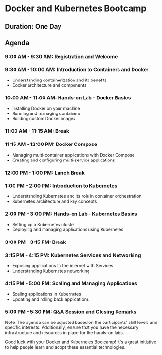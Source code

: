 # Docker and Kubernetes Bootcamp

## Duration: One Day

## Agenda

### 9:00 AM - 9:30 AM: Registration and Welcome

### 9:30 AM - 10:00 AM: Introduction to Containers and Docker
- Understanding containerization and its benefits
- Docker architecture and components

### 10:00 AM - 11:00 AM: Hands-on Lab - Docker Basics
- Installing Docker on your machine
- Running and managing containers
- Building custom Docker images

### 11:00 AM - 11:15 AM: Break

### 11:15 AM - 12:00 PM: Docker Compose
- Managing multi-container applications with Docker Compose
- Creating and configuring multi-service applications

### 12:00 PM - 1:00 PM: Lunch Break

### 1:00 PM - 2:00 PM: Introduction to Kubernetes
- Understanding Kubernetes and its role in container orchestration
- Kubernetes architecture and key concepts

### 2:00 PM - 3:00 PM: Hands-on Lab - Kubernetes Basics
- Setting up a Kubernetes cluster
- Deploying and managing applications using Kubernetes

### 3:00 PM - 3:15 PM: Break

### 3:15 PM - 4:15 PM: Kubernetes Services and Networking
- Exposing applications to the internet with Services
- Understanding Kubernetes networking

### 4:15 PM - 5:00 PM: Scaling and Managing Applications
- Scaling applications in Kubernetes
- Updating and rolling back applications

### 5:00 PM - 5:30 PM: Q&A Session and Closing Remarks

Note: The agenda can be adjusted based on the participants' skill levels and specific interests. Additionally, ensure that you have the necessary infrastructure and resources in place for the hands-on labs.

Good luck with your Docker and Kubernetes Bootcamp! It's a great initiative to help people learn and adopt these essential technologies.
